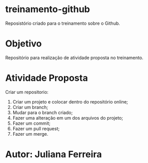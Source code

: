 # treinamento-github
Reposistório criado para o treinamento sobre o Github.

# Objetivo
Repositório para realização de atividade proposta no treinamento.

# Atividade Proposta
Criar um repositorio:
  1. Criar um projeto e colocar dentro do repositório online;
  2. Criar um branch;
  3. Mudar para o branch criado;
  4. Fazer uma alteração em um dos arquivos do projeto;
  5. Fazer um commit;
  6. Fazer um pull request;
  7. Fazer um merge.

# Autor: Juliana Ferreira
